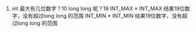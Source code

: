 1. int 最大有几位数字？10
long long 呢？19
INT_MAX * INT_MAX 结果19位数字，没有超过long long 的范围
INT_MIN * INT_MIN 结果19位数字，没有超过long long 的范围
